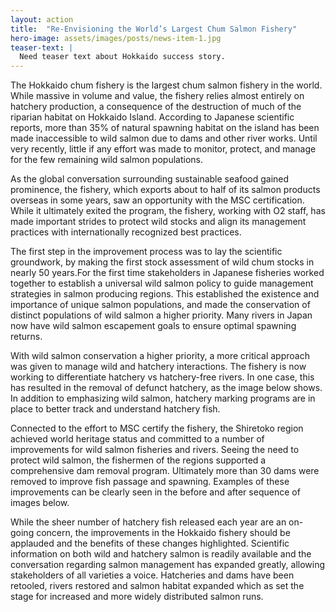 ```yaml
---
layout: action
title:  "Re-Envisioning the World’s Largest Chum Salmon Fishery"
hero-image: assets/images/posts/news-item-1.jpg
teaser-text: |
  Need teaser text about Hokkaido success story.
---
```


The Hokkaido chum fishery is the largest chum salmon fishery in the world. While massive in volume and value, the fishery relies almost entirely on hatchery production, a consequence of the destruction of much of the riparian habitat on Hokkaido Island. According to Japanese scientific reports, more than 35% of  natural spawning habitat on the island has been made inaccessible to wild salmon due to dams and other river works. Until very recently, little if any effort was made to monitor, protect, and manage for the few remaining wild salmon populations.

As the global conversation surrounding sustainable seafood gained prominence, the fishery, which exports about to half of its salmon products overseas in some years, saw an opportunity with the MSC certification. While it ultimately exited the program, the fishery, working with O2 staff, has made important strides to protect wild stocks and align its management practices with internationally recognized best practices. 

The first step in the improvement process was to lay the scientific groundwork, by making the first stock assessment of wild chum stocks in nearly 50 years.For the first time stakeholders in Japanese fisheries worked together to establish a universal wild salmon policy to guide management strategies in salmon producing regions. This established the existence and importance of unique salmon populations, and made the conservation of distinct populations of wild salmon a higher priority. Many rivers in Japan now have wild salmon escapement goals to ensure optimal spawning returns. 

With wild salmon conservation a higher priority, a more critical approach was given to manage wild and hatchery interactions. The fishery is now working to differentiate hatchery vs hatchery-free rivers. In one case, this has resulted in the removal of defunct hatchery, as the image below shows. In addition to emphasizing wild salmon, hatchery marking programs are in place to better track and understand hatchery fish.

Connected to the effort to MSC certify the fishery, the Shiretoko region achieved world heritage status and committed to a number of improvements for wild salmon fisheries and rivers. Seeing the need to protect wild salmon, the fishermen of the regions supported a comprehensive dam removal program. Ultimately more than 30 dams were removed to improve fish passage and spawning. Examples of these improvements can be clearly seen in the before and after sequence of images below. 

While the sheer number of hatchery fish released each year are an on-going concern, the improvements in the Hokkaido fishery should be applauded and the benefits of these changes highlighted. Scientific information on both wild and hatchery salmon is readily available and the conversation regarding salmon management has expanded greatly, allowing stakeholders of all varieties a voice. Hatcheries and dams have been retooled, rivers restored and salmon habitat expanded which as set the stage for increased and more widely distributed salmon runs. 
